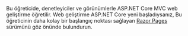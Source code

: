 Bu öğreticide, denetleyiciler ve görünümlerle ASP.NET Core MVC web geliştirme öğretilir. Web geliştirme ASP.NET Core yeni başladıysanız, Bu öğreticinin daha kolay bir başlangıç noktası sağlayan [Razor Pages](xref:tutorials/razor-pages/razor-pages-start) sürümünü göz önünde bulundurun.

